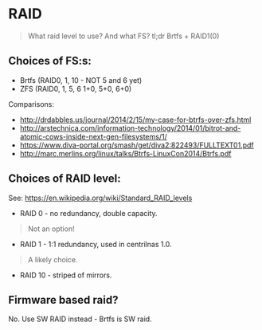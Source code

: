 # RAID

> What raid level to use? And what FS?
> tl;dr Brtfs + RAID1(0)

## Choices of FS:s:

+ Brtfs (RAID0, 1, 10 - NOT 5 and 6 yet)
+ ZFS (RAID0, 1, 5, 6 1+0, 5+0, 6+0)

Comparisons:
+ http://drdabbles.us/journal/2014/2/15/my-case-for-btrfs-over-zfs.html
+ http://arstechnica.com/information-technology/2014/01/bitrot-and-atomic-cows-inside-next-gen-filesystems/1/
+ https://www.diva-portal.org/smash/get/diva2:822493/FULLTEXT01.pdf
+ http://marc.merlins.org/linux/talks/Btrfs-LinuxCon2014/Btrfs.pdf

## Choices of RAID level:

See: https://en.wikipedia.org/wiki/Standard_RAID_levels

+ RAID 0 - no redundancy, double capacity.
> Not an option!
+ RAID 1 - 1:1 redundancy, used in centrilnas 1.0.
> A likely choice.
+ RAID 10 - striped of mirrors.

## Firmware based raid?

No. Use SW RAID instead - Brtfs is SW raid.
